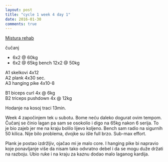 ```yaml
---
layout: post
title: "cycle 1 week 4 day 1"
date: 2016-01-30
comments: true
---
```


[Mistura rehab](/snagata/log/2015/07/20/mistura-rehab/)

čučanj   
- 6x2 @ 60kg  
- 6x2 @ 65kg
bench 12x2 @ 50kg  

A1 skelkovi 4x12  
A2 plank 4x30 sec.  
A3 hanging pike 4x10-8  

B1 biceps curl 4x @ 6kg  
B2 triceps pushdown 4x @ 12kg  

Hodanje na kosoj traci 13min.

Week 4 započinjem tek u subotu. Bome neću daleko dogurat ovim tempom. Čučanj se činio lagan pa sam se osokolio i digo na 65kg nakon 6 serija. To je bio zajeb jer me na kraju bolilo lijevo koljeno. Bench sam radio na sigurnih 50 kilica. Nije bilo problema, dvojke su išle full brzo. Sub-max effort.

Plank je postao izdržljiv, ojačao mi je malo core. I hanging pike bi napravio koje ponavljanje više da nisam tako odvratno debel i da se mogu duže držati na razboju. Ubio ruke i na kraju za kaznu dodao malo laganog kardija. 
